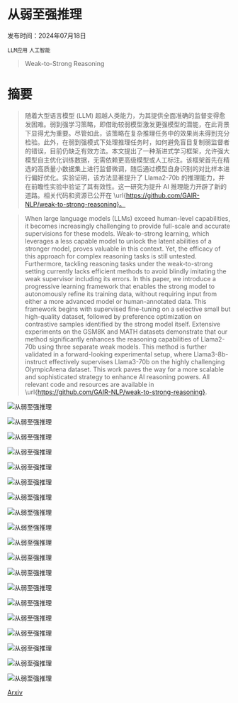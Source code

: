 # 从弱至强推理

发布时间：2024年07月18日

`LLM应用` `人工智能`

> Weak-to-Strong Reasoning

# 摘要

> 随着大型语言模型 (LLM) 超越人类能力，为其提供全面准确的监督变得愈发困难。弱到强学习策略，即借助较弱模型激发更强模型的潜能，在此背景下显得尤为重要。尽管如此，该策略在复杂推理任务中的效果尚未得到充分检验。此外，在弱到强模式下处理推理任务时，如何避免盲目复制弱监督者的错误，目前仍缺乏有效方法。本文提出了一种渐进式学习框架，允许强大模型自主优化训练数据，无需依赖更高级模型或人工标注。该框架首先在精选的高质量小数据集上进行监督微调，随后通过模型自身识别的对比样本进行偏好优化。实验证明，该方法显著提升了 Llama2-70b 的推理能力，并在前瞻性实验中验证了其有效性。这一研究为提升 AI 推理能力开辟了新的道路。相关代码和资源已公开在 \url{https://github.com/GAIR-NLP/weak-to-strong-reasoning}。

> When large language models (LLMs) exceed human-level capabilities, it becomes increasingly challenging to provide full-scale and accurate supervisions for these models. Weak-to-strong learning, which leverages a less capable model to unlock the latent abilities of a stronger model, proves valuable in this context. Yet, the efficacy of this approach for complex reasoning tasks is still untested. Furthermore, tackling reasoning tasks under the weak-to-strong setting currently lacks efficient methods to avoid blindly imitating the weak supervisor including its errors. In this paper, we introduce a progressive learning framework that enables the strong model to autonomously refine its training data, without requiring input from either a more advanced model or human-annotated data. This framework begins with supervised fine-tuning on a selective small but high-quality dataset, followed by preference optimization on contrastive samples identified by the strong model itself. Extensive experiments on the GSM8K and MATH datasets demonstrate that our method significantly enhances the reasoning capabilities of Llama2-70b using three separate weak models. This method is further validated in a forward-looking experimental setup, where Llama3-8b-instruct effectively supervises Llama3-70b on the highly challenging OlympicArena dataset. This work paves the way for a more scalable and sophisticated strategy to enhance AI reasoning powers. All relevant code and resources are available in \url{https://github.com/GAIR-NLP/weak-to-strong-reasoning}.

![从弱至强推理](../../../paper_images/2407.13647/x1.png)

![从弱至强推理](../../../paper_images/2407.13647/llama_m.png)

![从弱至强推理](../../../paper_images/2407.13647/llama_bigm.png)

![从弱至强推理](../../../paper_images/2407.13647/x2.png)

![从弱至强推理](../../../paper_images/2407.13647/llama_m.png)

![从弱至强推理](../../../paper_images/2407.13647/llama_bigm.png)

![从弱至强推理](../../../paper_images/2407.13647/x3.png)

![从弱至强推理](../../../paper_images/2407.13647/x4.png)

![从弱至强推理](../../../paper_images/2407.13647/llama_bigm.png)

![从弱至强推理](../../../paper_images/2407.13647/llama_plus.png)

![从弱至强推理](../../../paper_images/2407.13647/llama_pro.png)

![从弱至强推理](../../../paper_images/2407.13647/x5.png)

![从弱至强推理](../../../paper_images/2407.13647/x6.png)

![从弱至强推理](../../../paper_images/2407.13647/block_1.png)

![从弱至强推理](../../../paper_images/2407.13647/block_3.png)

![从弱至强推理](../../../paper_images/2407.13647/block_2.png)

![从弱至强推理](../../../paper_images/2407.13647/block_4.png)

![从弱至强推理](../../../paper_images/2407.13647/x7.png)

![从弱至强推理](../../../paper_images/2407.13647/x8.png)

[Arxiv](https://arxiv.org/abs/2407.13647)